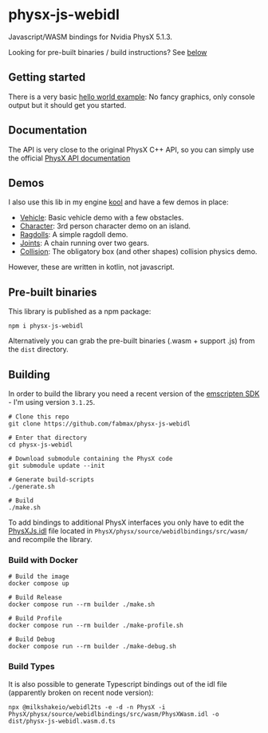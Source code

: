 # physx-js-webidl
Javascript/WASM bindings for Nvidia PhysX 5.1.3.

Looking for pre-built binaries / build instructions? See [below](#pre-built-binaries)

## Getting started
There is a very basic [hello world example](dist/helloworld.html): No fancy graphics, only console output but it should get you started.

## Documentation
The API is very close to the original PhysX C++ API, so you can simply use the official
[PhysX API documentation](https://nvidia-omniverse.github.io/PhysX/physx/5.1.3/index.html)

## Demos
I also use this lib in my engine [kool](https://github.com/fabmax/kool) and have a few demos in place:
- [Vehicle](https://fabmax.github.io/kool/kool-js/?demo=phys-vehicle): Basic vehicle demo with a few obstacles.
- [Character](https://fabmax.github.io/kool/kool-js/?demo=phys-terrain): 3rd person character demo on an island.
- [Ragdolls](https://fabmax.github.io/kool/kool-js/?demo=phys-ragdoll): A simple ragdoll demo.
- [Joints](https://fabmax.github.io/kool/kool-js/?demo=phys-joints): A chain running over two gears.
- [Collision](https://fabmax.github.io/kool/kool-js/?demo=physics): The obligatory box (and other shapes) collision physics demo.

However, these are written in kotlin, not javascript.

## Pre-built binaries
This library is published as a npm package:
```
npm i physx-js-webidl
```
Alternatively you can grab the pre-built binaries (.wasm + support .js) from the `dist` directory.

## Building
In order to build the library you need a recent version of the [emscripten SDK](https://emscripten.org/docs/getting_started/downloads.html) - I'm
using version `3.1.25`.

```
# Clone this repo
git clone https://github.com/fabmax/physx-js-webidl

# Enter that directory
cd physx-js-webidl

# Download submodule containing the PhysX code
git submodule update --init

# Generate build-scripts
./generate.sh

# Build
./make.sh
```

To add bindings to additional PhysX interfaces you only have to edit the
[PhysXJs.idl](https://github.com/fabmax/PhysX/blob/webidl-bindings/physx/source/webidlbindings/src/wasm/PhysXWasm.idl)
file located in `PhysX/physx/source/webidlbindings/src/wasm/` and recompile the library.

### Build with Docker

```
# Build the image
docker compose up

# Build Release
docker compose run --rm builder ./make.sh

# Build Profile
docker compose run --rm builder ./make-profile.sh

# Build Debug
docker compose run --rm builder ./make-debug.sh
```

### Build Types

It is also possible to generate Typescript bindings out of the idl file (apparently broken on recent node version):

```
npx @milkshakeio/webidl2ts -e -d -n PhysX -i PhysX/physx/source/webidlbindings/src/wasm/PhysXWasm.idl -o dist/physx-js-webidl.wasm.d.ts
```
